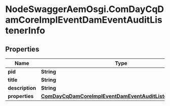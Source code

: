 # NodeSwaggerAemOsgi.ComDayCqDamCoreImplEventDamEventAuditListenerInfo

## Properties
Name | Type | Description | Notes
------------ | ------------- | ------------- | -------------
**pid** | **String** |  | [optional] 
**title** | **String** |  | [optional] 
**description** | **String** |  | [optional] 
**properties** | [**ComDayCqDamCoreImplEventDamEventAuditListenerProperties**](ComDayCqDamCoreImplEventDamEventAuditListenerProperties.md) |  | [optional] 


